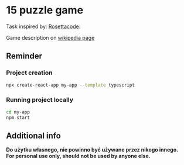 # 15 puzzle game

Task inspired by: [Rosettacode](https://rosettacode.org/wiki/15_puzzle_game):

Game description on [wikipedia page](https://en.wikipedia.org/wiki/15_puzzle)

## Reminder

### Project creation

```bash
npx create-react-app my-app --template typescript
```

### Running project locally

```bash
cd my-app
npm start
```

## Additional info
**Do użytku własnego, nie powinno być używane przez nikogo innego.**<br>
**For personal use only, should not be used by anyone else.**



